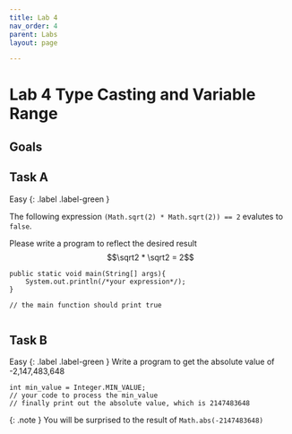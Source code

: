```yaml
---
title: Lab 4
nav_order: 4
parent: Labs
layout: page

---
```

# Lab 4 Type Casting and Variable Range

## Goals

## Task A

Easy
{: .label .label-green }

The following expression ```(Math.sqrt(2) * Math.sqrt(2)) == 2``` evalutes to ```false```. 

Please write a program to reflect the desired result $$\sqrt2 * \sqrt2 = 2$$

```
public static void main(String[] args){
    System.out.println(/*your expression*/);
}

// the main function should print true
   
```
## Task B

Easy
{: .label .label-green }
Write a program to get the absolute value of -2,147,483,648

```
int min_value = Integer.MIN_VALUE;
// your code to process the min_value
// finally print out the absolute value, which is 2147483648
```

{: .note }
You will be surprised to the result of ```Math.abs(-2147483648)```
